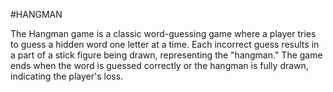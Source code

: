 #HANGMAN




                   
The Hangman game is a classic word-guessing game where a player tries to guess a hidden word one letter at a time. Each incorrect guess results in a part of a stick figure being drawn, representing the "hangman." The game ends when the word is guessed correctly or the hangman is fully drawn, indicating the player's loss. 

